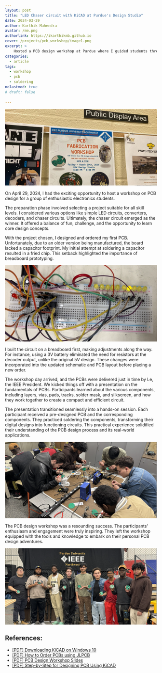 ```yaml
---
layout: post
title: "LED Chaser circuit with KiCAD at Purdue's Design Studio"
date: 2024-03-29
author: Karthik Mahendra
avatar: /me.png
authorlink: https://ikarthikmb.github.io
cover: /projects/pcb_workshop/image1.png
excerpt: >
	Hosted a PCB design workshop at Purdue where I guided students through designing, prototyping, and soldering an LED chaser circuit using KiCAD—turning digital schematics into real working hardware.
categories:
  - article
tags:
  - workshop
  - pcb
  - soldering
nolastmod: true
# draft: false

---
```


![image 1](/static/projects/pcb_workshop/image1.png)

On April 29, 2024, I had the exciting opportunity to host a workshop on PCB design for a group of enthusiastic electronics students. 

The preparation phase involved selecting a project suitable for all skill levels. I considered various options like simple LED circuits, converters, decoders, and chaser circuits. Ultimately, the chaser circuit emerged as the winner. It offered a balance of fun, challenge, and the opportunity to learn core design concepts.

With the project chosen, I designed and ordered my first PCB. Unfortunately, due to an older version being manufactured, the board lacked a capacitor footprint. My initial attempt at soldering a capacitor resulted in a fried chip. This setback highlighted the importance of breadboard prototyping.

![image4](/static/projects/pcb_workshop/image4.png)

I built the circuit on a breadboard first, making adjustments along the way. For instance, using a 3V battery eliminated the need for resistors at the decoder output, unlike the original 5V design. These changes were incorporated into the updated schematic and PCB layout before placing a new order.

The workshop day arrived, and the PCBs were delivered just in time by Le, the IEEE President. We kicked things off with a presentation on the fundamentals of PCBs. Participants learned about the various components, including layers, vias, pads, tracks, solder mask, and silkscreen, and how they work together to create a compact and efficient circuit.

The presentation transitioned seamlessly into a hands-on session. Each participant received a pre-designed PCB and the corresponding components. They practiced soldering the components, transforming their digital designs into functioning circuits. This practical experience solidified their understanding of the PCB design process and its real-world applications.

![image3](/static/projects/pcb_workshop/image3.png)

The PCB design workshop was a resounding success. The participants' enthusiasm and engagement were truly inspiring. They left the workshop equipped with the tools and knowledge to embark on their personal PCB design adventures. 

![image2](/static/projects/pcb_workshop/image2.png)


## References:

* [[PDF] Downloading KiCAD on Windows 10](https://github.com/Ikarthikmb/ikarthikmb.github.io/blob/master/static/projects/pcb_workshop/docs/Downloading%20Kicad%20On%20Windows%2010.pdf)
* [[PDF] How to Order PCBs using JLPCB](https://github.com/Ikarthikmb/ikarthikmb.github.io/blob/master/static/projects/pcb_workshop/docs/How%20to%20Order%20PCB's%20using%20JLPCB.pdf)
* [[PDF] PCB Design Workshop Slides](https://github.com/Ikarthikmb/ikarthikmb.github.io/blob/master/static/projects/pcb_workshop/docs/PCB%20Design%20Slides.pdf)
* [[PDF] Step-by-Step for Designing PCB Using KiCAD](https://github.com/Ikarthikmb/ikarthikmb.github.io/blob/master/static/projects/pcb_workshop/docs/PNW%20IEEE%20_%20Steps%20for%20Designing%20PCB%20Using%20KiCAD.pdf)
